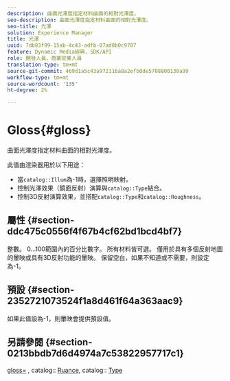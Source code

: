 ```yaml
---
description: 曲面光澤度指定材料曲面的相對光澤度。
seo-description: 曲面光澤度指定材料曲面的相對光澤度。
seo-title: 光澤
solution: Experience Manager
title: 光澤
uuid: 7db83f99-15ab-4c43-adfb-07ad0b0c9707
feature: Dynamic Media經典，SDK/API
role: 開發人員，商業從業人員
translation-type: tm+mt
source-git-commit: 469d1a5c43a972116a8a2efb0de5708800130a99
workflow-type: tm+mt
source-wordcount: '135'
ht-degree: 2%

---
```



# Gloss{#gloss}

曲面光澤度指定材料曲面的相對光澤度。

此值由渲染器用於以下用途：

* 當`catalog::Illum`為-1時，選擇照明映射。
* 控制光澤效果（鏡面反射）演算與`catalog::Type`結合。
* 控制3D反射演算效果，並搭配`catalog::Type`和`catalog::Roughness`。

## 屬性 {#section-ddc475c0556f4f67b4cf62bd1bcd4bf7}

整數。 0...100範圍內的百分比數字。 所有材料皆可選。 僅用於具有多個反射地圖的暈映或具有3D反射功能的暈映。 保留空白，如果不知道或不需要，則設定為-1。

## 預設 {#section-2352721073524f1a8d461f64a363aac9}

如果此值設為-1，則暈映會提供預設值。

## 另請參閱 {#section-0213bbdb7d6d4974a7c53822957717c1}

[gloss=](../../../../../ir-api/http-protocol/image-rendering-api-ref/c-ir-http-protocol-ref/c-ir-http-protocol-command-reference/r-ir-http-gloss.md#reference-325aef2ee51e4e1584a06047427340ca) , catalog:: [Ruance](../../../../../ir-api/material-cat/image-rendering-api-ref/c-ir-material-catalog/c-ir-material-data-reference/r-ir-roughness.md#reference-79f748ac642745e3b81795a99f61fa99), catalog:: [Type](../../../../../ir-api/material-cat/image-rendering-api-ref/c-ir-material-catalog/c-ir-material-data-reference/r-ir-cat-type.md#reference-9bea147dda9f4e74bc0ec79dcc0d9161)
